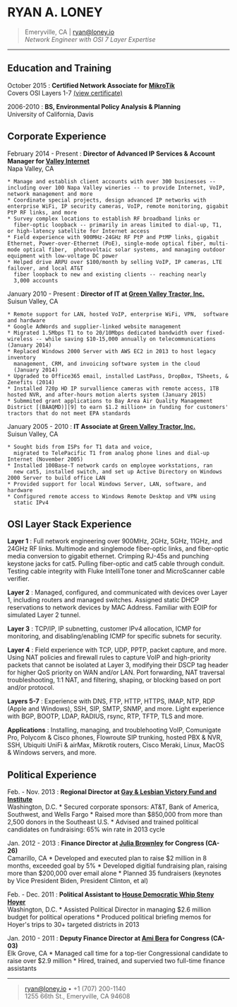 RYAN A. LONEY
=============

> Emeryville, CA  | <ryan@loney.io>  
> *Network Engineer with OSI 7 Layer Expertise* 

----

Education and Training
-----------------------

October 2015
:   **Certified Network Associate for [MikroTik](http://routeros.com)**  
    Covers OSI Layers 1-7  [(view
    certificate)][8]

2006-2010
:   **BS, Environmental Policy Analysis & Planning**    
    University of California, Davis 



Corporate Experience
--------------------


February 2014 - Present
:   **Director of Advanced IP Services & Account Manager for [Valley Internet][2]**  
    Napa Valley, CA

    * Manage and establish client accounts with over 300 businesses -- including over 100 Napa Valley wineries -- to provide Internet, VoIP, network management and more
    * Coordinate special projects, design advanced IP networks with enterprise WiFi, IP security cameras, VoIP, remote monitoring, gigabit PtP RF links, and more 
    * Survey complex locations to establish RF broadband links or
      fiber-optic loopback -- primarily in areas limited to dial-up, T1, or high-latency satellite for Internet access
    * Field experience with 900MHz-24GHz RF PtP and PtMP links, gigabit Ethernet, Power-over-Ethernet (PoE), single-mode optical fiber, multi-mode optical fiber,  photovoltaic solar systems, and managing outdoor equipment with low-voltage DC power
    * Helped drive ARPU over $100/month by selling VoIP, IP cameras, LTE failover, and local AT&T
	  fiber loopback to new and existing clients -- reaching nearly
	  3,000 accounts


January 2010 - Present
:   **Director of IT at [Green Valley Tractor, Inc.][1]**  
    Suisun Valley, CA

    * Remote support for LAN, hosted VoIP, enterprise WiFi, VPN,  software and hardware
    * Google AdWords and supplier-linked website management
    * Migrated 1.5Mbps T1 to to 20/10Mbps dedicated bandwidth over fixed-wireless -- while saving $10-15,000 annually on telecommunications (January 2014)
    * Replaced Windows 2000 Server with AWS EC2 in 2013 to host legacy inventory
      management, CRM, and invoicing software system in the cloud
	  (January 2014)
    * Upgraded to Office365 email, installed LastPass, DropBox, TSheets, & Zenefits (2014)  
    * Installed 720p HD IP survallience cameras with remote access, 1TB hosted NVR, and after-hours motion alerts system (January 2015)
    * Submmited grant applications to Bay Area Air Quality Management District [(BAAQMD)][9] to earn $1.2 million+ in funding for customers' tractors that do not meet EPA standards


January 2005 - 2010
:   **IT Associate at [Green Valley Tractor, Inc.][1]**  
    Suisun Valley, CA

    * Sought bids from ISPs for T1 data and voice,
	  migrated to TelePacific T1 from analog phone lines and dial-up Internet (November 2005)
    * Installed 100Base-T network cards on employee workstations, ran
	  new cat5, installed switch, and set up Active Directory on Windows 2000 Server to build office LAN  
	* Provided support for local Windows Server, LAN, software, and hardware 
    * Configured remote access to Windows Remote Desktop and VPN using
	  static IPv4


OSI Layer Stack Experience
--------------------------

**Layer 1**
:   Full network engineering over 900MHz, 2GHz, 5GHz, 11GHz, and 24GHz RF links.
    Multimode and singlemode fiber-optic links, and fiber-optic media conversion to gigabit ethernet.
    Crimping RJ-45s and punching keystone jacks for cat5. Pulling fiber-optic and cat5 cable through conduit.
    Testing cable integrity with Fluke IntelliTone toner and MicroScanner cable verifier.

**Layer 2**
:   Managed, configured, and communicated with devices over Layer 1, including routers and managed switches.
    Assigned static DHCP reservations to network devices by MAC Address. Familiar with EOIP for simulated Layer 2 tunnel.
      
**Layer 3**
:   TCP/IP, IP subnetting, customer IPv4 allocation, ICMP for monitoring, and disabling/enabling ICMP for specific subnets for security.  
  
**Layer 4**
:   Field experience with TCP, UDP, PPTP, packet capture, and more. Using
    NAT policies and firewall rules to capture VoIP and high-priority
    packets that cannot be isolated at Layer 3, modifying their DSCP tag
    header for higher QoS priority on WAN and/or LAN. Port forwarding, NAT
    traversal troubleshooting, 1:1 NAT, and filtering, shaping, or blocking
    based on port and/or protocol. 

**Layers 5-7**
:   Experience with DNS, FTP, HTTP, HTTPS, IMAP, NTP, RDP (Apple and
Windows), SSH, SIP, SMTP, SNMP, and more. Light experience with BGP,
BOOTP, LDAP, RADIUS, rsync, RTP, TFTP, TLS and more.  


**Applications**
:   Installing, managing, and troublehooting VoIP, Comunigate Pro, Polycom & Cisco phones, Flowroute SIP trunking, hosted PBX & NVR, SSH, Ubiquiti UniFi & airMax, Mikrotik
routers, Cisco Meraki, Linux, MacOS & Windows servers, and more. 


Political Experience
---------------------

Feb. - Nov. 2013
:   **Regional Director at [Gay & Lesbian Victory Fund and
Institute][3]**  
    Washington, D.C.
     * Secured corporate sponsors: AT&T, Bank of America, Southwest, and Wells Fargo
     * Raised more than $850,000 from more than 2,500 donors in the
      Southeast U.S.
     * Advised and trained political candidates on fundraising: 65% win rate
      in 2013 cycle

Jan. 2012 - 2013
:   **Finance Director at [Julia Brownley][4] for Congress (CA-26)**  
    Camarillo, CA
     * Developed and executed plan to raise $2 million in 8 months, exceeded goal by 5%
     * Developed digitial fundraising plan, raising more than $200,000 over email alone
     * Planned 35 fundraisers (keynotes by Vice President Biden, President Clinton, et al)

Feb. - Dec. 2011
:   **Political Assistant to [House Democratic Whip Steny Hoyer][5]**  
    Washington, D.C.
     * Assisted Political Director in managing $2.6 million budget for political operations
     * Produced political briefing memos for Hoyer's trips to 30+ targeted districts in 2013

Jan. 2010 - 2011
:   **Deputy Finance Director at [Ami Bera][6] for Congress (CA-03)**  
    Elk Grove, CA
     * Managed call time for a top-tier Congressional candidate to raise over $2.9 million 
     * Hired, trained, and supervied two full-time finance assistants  

  
  
----

> <ryan@loney.io> • +1 (707) 200-1140 \
>  1255 66th St., Emeryville, CA 94608


[1]: http://greenvalleytractor.com
[2]: http://valleyinternet.com/
[3]: http://victoryfund.org
[4]: http://juliabrownley.house.gov
[5]: http://democraticwhip.gov/
[6]: http://bera.house.gov
[7]: http://www.kubota.com/
[8]: https://www.mikrotik.com/training/certificates/b45458c90e5b0002192
[9]: http://www.baaqmd.gov/grant-funding/businesses-and-fleets/agricultural-equipment
[10]: https://www.ngpvan.com/
